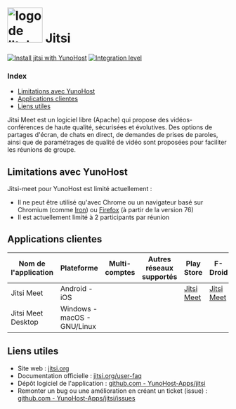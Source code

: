 # <img src="/images/jitsi_logo.svg" width="80px" alt="logo de jitsi"> Jitsi

[![Install jitsi with YunoHost](https://install-app.yunohost.org/install-with-yunohost.svg)](https://install-app.yunohost.org/?app=jitsi) [![Integration level](https://dash.yunohost.org/integration/jitsi.svg)](https://dash.yunohost.org/appci/app/jitsi)

### Index

- [Limitations avec YunoHost](#limitations-avec-yunohost)
- [Applications clientes](#applications-clientes)
- [Liens utiles](#liens-utiles)

Jitsi Meet est un logiciel libre (Apache) qui propose des vidéos-conférences de haute qualité, sécurisées et évolutives. Des options de partages d'écran, de chats en direct, de demandes de prises de paroles, ainsi que de paramétrages de qualité de vidéo sont proposées pour faciliter les réunions de groupe.

## Limitations avec YunoHost

Jitsi-meet pour YunoHost est limité actuellement :

* Il ne peut être utilisé qu'avec Chrome ou un navigateur basé sur Chromium (comme [Iron](https://www.srware.net/iron/)) ou [Firefox](https://www.mozilla.org/fr/firefox/browsers/) (à partir de la version 76)
* Il est actuellement limité à 2 participants par réunion


## Applications clientes

| Nom de l'application | Plateforme | Multi-comptes | Autres réseaux supportés | Play Store | F-Droid | Apple Store | *Autres* |
|-----------------------|------------|---------------|-------------------------|------------|---------|-------------|----------|
| Jitsi Meet            | Android - iOS  |               |                      | [Jitsi Meet](https://play.google.com/store/apps/details?id=org.jitsi.meet) | [Jitsi Meet](https://f-droid.org/en/packages/org.jitsi.meet/) | [Jitsi Meet](https://apps.apple.com/us/app/jitsi-meet/id1165103905) |          |
| Jitsi Meet Desktop    | Windows - macOS - GNU/Linux  |  |                        |            |         |             | [Téléchargement](https://desktop.jitsi.org/Main/Download)  |

## Liens utiles

 + Site web : [jitsi.org](https://jitsi.org)
 + Documentation officielle : [jitsi.org/user-faq](https://jitsi.org/user-faq/)
 + Dépôt logiciel de l'application : [github.com - YunoHost-Apps/jitsi](https://github.com/YunoHost-Apps/jitsi_ynh)
 + Remonter un bug ou une amélioration en créant un ticket (issue) : [github.com - YunoHost-Apps/jitsi/issues](https://github.com/YunoHost-Apps/jitsi_ynh/issues)
